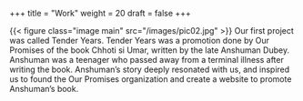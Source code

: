 +++
title = "Work"
weight = 20
draft = false
+++

{{< figure class="image main" src="/images/pic02.jpg" >}}
Our first project was called Tender Years. Tender Years was a promotion done by Our Promises of the book Chhoti si Umar, written by the late Anshuman Dubey. Anshuman was a teenager who passed away from a terminal illness after writing the book. Anshuman’s story deeply resonated with us, and inspired us to found the Our Promises organization and create a website to promote Anshuman’s book. 
